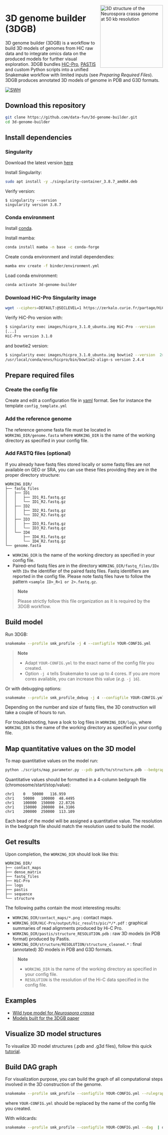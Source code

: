 <img align="right" width="200px" 
    src="assets/Neurospora_crassa_WT_50kb.gif"
    alt="3D structure of the Neurospora crassa genome at 50 kb resolution">

# 3D genome builder (3DGB)

3D genome builder (3DGB) is a workflow to build 3D models of genomes from HiC raw data and to integrate omics data on the produced models for further visual exploration.
3DGB bundles [HiC-Pro](https://genomebiology.biomedcentral.com/articles/10.1186/s13059-015-0831-x), [PASTIS](https://academic.oup.com/bioinformatics/article/30/12/i26/385087) and custom Python scripts into a unified Snakemake workflow with limited inputs (see *Preparing Required Files*). 3DGB produces annotated 3D models of genome in PDB and G3D formats.

[![SWH](https://archive.softwareheritage.org/badge/origin/https://github.com/data-fun/3d-genome-builder/)](https://archive.softwareheritage.org/browse/origin/?origin_url=https://github.com/data-fun/3d-genome-builder)
## Download this repository

```bash
git clone https://github.com/data-fun/3d-genome-builder.git
cd 3d-genome-builder
```

## Install dependencies

### Singularity

Download the latest version [here](https://github.com/apptainer/singularity/releases)

Install Singularity:

```bash
sudo apt install -y ./singularity-container_3.8.7_amd64.deb
```

Verify version:

```
$ singularity --version
singularity version 3.8.7
```

### Conda environment

Install [conda](https://docs.conda.io/en/latest/miniconda.html).

Install mamba:

```bash
conda install mamba -n base -c conda-forge
```

Create conda environment and install dependendies:

```bash
mamba env create -f binder/environment.yml
```

Load conda environment:

```bash
conda activate 3d-genome-builder
```

### Download  HiC-Pro Singularity image


```bash
wget --ciphers=DEFAULT:@SECLEVEL=1 https://zerkalo.curie.fr/partage/HiC-Pro/singularity_images/hicpro_3.1.0_ubuntu.img -P images
```

Verify HiC-Pro version with:

```bash
$ singularity exec images/hicpro_3.1.0_ubuntu.img HiC-Pro --version
[...]
HiC-Pro version 3.1.0
```

and bowtie2 version:

```bash
$ singularity exec images/hicpro_3.1.0_ubuntu.img bowtie2 --version  2>/dev/null | head -n 1
/usr/local/conda/envs/hicpro/bin/bowtie2-align-s version 2.4.4
```


## Prepare required files

### Create the config file

Create and edit a configuration file in [yaml](https://en.wikipedia.org/wiki/YAML) format. See for instance the template `config_template.yml`

### Add the reference genome

The reference genome fasta file must be located in `WORKING_DIR/genome.fasta` where `WORKING_DIR` is the name of the working directory as specified in your config file.

### Add FASTQ files (optional)

If you already have fastq files stored locally or some fastq files are not available on GEO or SRA, you can use these files providing they are in the proper directory structure:

```
WORKING_DIR/
├── fastq_files
│   ├── ID1
│   │   ├── ID1_R1.fastq.gz
│   │   └── ID1_R2.fastq.gz
│   ├── ID2
│   │   ├── ID2_R1.fastq.gz
│   │   └── ID2_R2.fastq.gz
│   ├── ID3
│   │   ├── ID3_R1.fastq.gz
│   │   └── ID3_R2.fastq.gz
│   └── ID4
│       ├── ID4_R1.fastq.gz
│       └── ID4_R2.fastq.gz
└── genome.fasta
```

- `WORKING_DIR` is the name of the working directory as specified in your config file.
- Paired-end fastq files are in the directory `WORKING_DIR/fastq_files/IDx` with `IDx` the identifier of the paired fastq files. Fastq identifiers are reported in the config file. Please note fastq files have to follow the pattern `<sample ID>_R<1 or 2>.fastq.gz`.

> **Note**
>
> Please strictly follow this file organization as it is required by the 3DGB workflow.

## Build model

Run 3DGB:

```bash
snakemake --profile smk_profile -j 4 --configfile YOUR-CONFIG.yml
```

> **Note**
> - Adapt `YOUR-CONFIG.yml` to the exact name of the config file you created.
> - Option `-j 4` tells Snakemake to use up to 4 cores. If you are more cores available, you can increase this value (*e.g.* `-j 16`).

Or with debugging options:

```bash
snakemake --profile smk_profile_debug -j 4 --configfile YOUR-CONFIG.yml --verbose
```

Depending on the number and size of fastq files, the 3D construction will take a couple of hours to run.

For troubleshooting, have a look to log files in `WORKING_DIR/logs`, where `WORKING_DIR` is the name of the working directory as specified in your config file.

## Map quantitative values on the 3D model

To map quantitative values on the model run:

```bash
python ./scripts/map_parameter.py --pdb path/to/structure.pdb --bedgraph path/to/annotation.bedgraph --output path/to/output.pdb
```

Quantitative values should be formatted in a 4-column bedgraph file (chromosome/start/stop/value):

```
chr1	0	50000	116.959
chr1	50000	100000	48.4495
chr1	100000	150000	22.8726
chr1	150000	200000	84.3106
chr1	200000	250000	113.109
```

Each bead of the model will be assigned a quantitative value. The resolution in the bedgraph file should match the resolution used to build the model.


## Get results

Upon completion, the `WORKING_DIR` should look like this:

```
WORKING_DIR/
├── contact_maps
├── dense_matrix
├── fastq_files
├── HiC-Pro
├── logs
├── pastis
├── sequence
└── structure
```

The following paths contain the most interesting results:

- `WORKING_DIR/contact_maps/*.png` : contact maps.
- `WORKING_DIR/HiC-Pro/output/hic_results/pic/*/*.pdf` : graphical summaries of read alignments produced by Hi-C Pro.
- `WORKING_DIR/pastis/structure_RESOLUTION.pdb` : raw 3D models (in PDB format) produced by Pastis.
- `WORKING_DIR/structure/RESOLUTION/structure_cleaned.*` : final (annotated) 3D models in PDB and G3D formats.

> **Note**
> - `WORKING_DIR` is the name of the working directory as specified in your config file.
> - `RESOLUTION` is the resolution of the Hi-C data specified in the config file.

## Examples

- [Wild type model for *Neurospora crassa*](examples/n_crassa.md)
- [Models built for the 3DGB paper](examples/paper/paper.md)

## Visualize 3D model structures

To visualize 3D model structures (.pdb and .g3d files), follow this quick [tutorial](visualization/visualization.md).


## Build DAG graph

For visualization purpose, you can build the graph of all computational steps involved in the 3D construction of the genome.

```bash
snakemake --profile smk_profile --configfile YOUR-CONFIG.yml --rulegraph  | dot -Tpdf > rules.pdf
```

where `YOUR-CONFIG.yml` should be replaced by the name of the config file you created.

With wildcards:

```bash
snakemake --profile smk_profile --configfile YOUR-CONFIG.yml --dag  | dot -Tpdf > dag.pdf
```


